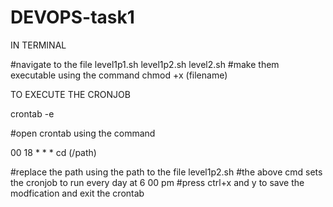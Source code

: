 # DEVOPS-task1

IN TERMINAL

#navigate to the file level1p1.sh level1p2.sh level2.sh
#make them executable using the command chmod +x (filename)

TO EXECUTE THE CRONJOB

crontab -e

#open crontab using the command  

00 18 * * * cd (/path)

#replace the path using the path to the file level1p2.sh
#the above cmd sets the cronjob to run every day at 6 00 pm
#press ctrl+x and y to save the modfication and exit the crontab

